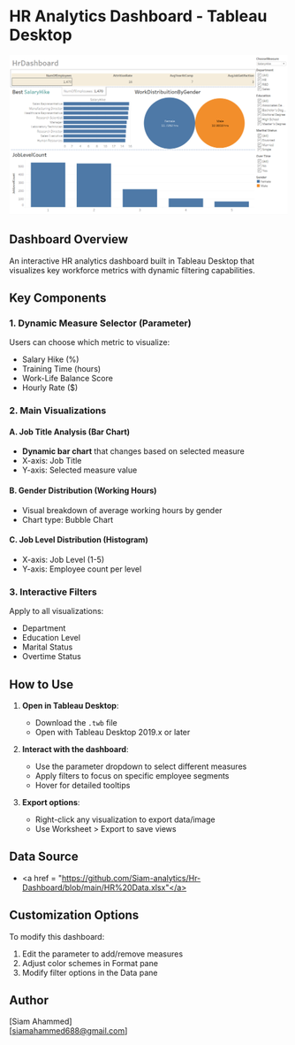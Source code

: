 # HR Analytics Dashboard - Tableau Desktop

![Dashboard Screenshot](https://github.com/Siam-analytics/Hr-Dashboard/blob/main/Screenshot%202025-04-23%20211017.png) 

## Dashboard Overview
An interactive HR analytics dashboard built in Tableau Desktop that visualizes key workforce metrics with dynamic filtering capabilities.

## Key Components

### 1. Dynamic Measure Selector (Parameter)
Users can choose which metric to visualize:
- Salary Hike (%)
- Training Time (hours)
- Work-Life Balance Score
- Hourly Rate ($)

### 2. Main Visualizations

#### A. Job Title Analysis (Bar Chart)
- **Dynamic bar chart** that changes based on selected measure
- X-axis: Job Title
- Y-axis: Selected measure value

#### B. Gender Distribution (Working Hours)
- Visual breakdown of average working hours by gender
- Chart type: Bubble Chart

#### C. Job Level Distribution (Histogram)
- X-axis: Job Level (1-5)
- Y-axis: Employee count per level

### 3. Interactive Filters
Apply to all visualizations:
- Department
- Education Level
- Marital Status
- Overtime Status

## How to Use

1. **Open in Tableau Desktop**:
   - Download the `.twb` file
   - Open with Tableau Desktop 2019.x or later

2. **Interact with the dashboard**:
   - Use the parameter dropdown to select different measures
   - Apply filters to focus on specific employee segments
   - Hover for detailed tooltips

3. **Export options**:
   - Right-click any visualization to export data/image
   - Use Worksheet > Export to save views

## Data Source
- <a href = "https://github.com/Siam-analytics/Hr-Dashboard/blob/main/HR%20Data.xlsx"</a>


## Customization Options
To modify this dashboard:
1. Edit the parameter to add/remove measures
2. Adjust color schemes in Format pane
3. Modify filter options in the Data pane


## Author
[Siam Ahammed]  
[siamahammed688@gmail.com]  
